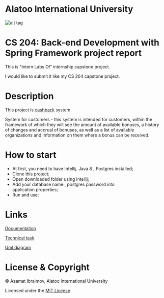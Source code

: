 # Alatoo International University
![alt tag](https://static-2.akipress.org/st_all/bilim/9/1519540999.2.jpg)


# CS 204: Back-end Development with Spring Framework project report


This is "Intern Labs O!" internship capstone project.

I would like to submit it like my CS 204 capstone project.


# Description

This project is [cashback](https://en.wikipedia.org/wiki/Cashback_reward_program) system.

System for customers - this system is intended for customers, within the framework of which they will see the amount of available bonuses, a history of changes and accrual of bonuses, as well as a list of available organizations and information on them where a bonus can be received.

# How to start

* At first, you need to have Intellij, Java 8 , Postgres installed;
* Clone this project;
* Open downloaded folder using Intellij;
* Add your database name , postgres password into application.properties; 
* Run and use;

# Links

[Documentation](https://www.thingiverse.com) 

[Technical task](https://drive.google.com/file/d/1ufde4h5klrz6CNtK0tKPg3MyQqFTxeOe) 

[Uml diagram](https://app.lucidchart.com/documents/edit/c125cd0c-efb4-4473-aa33-cb8732640efe/0_0?shared=true) 

# License & Copyright

© Azamat Ibraimov, Alatoo International University

Licensed under the [MIT License](LICENSE).
